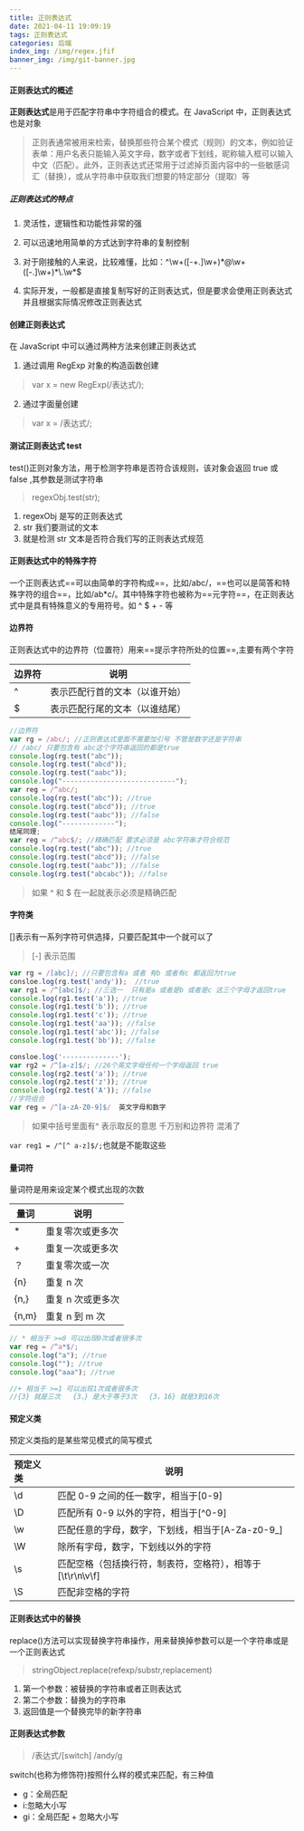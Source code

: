 ```yaml
---
title: 正则表达式
date: 2021-04-11 19:09:19
tags: 正则表达式
categories: 后端
index_img: /img/regex.jfif
banner_img: /img/git-banner.jpg
---
```


#### 正则表达式的概述

**正则表达式**是用于匹配字符串中字符组合的模式。在 JavaScript 中，正则表达式也是对象

> 正则表通常被用来检索，替换那些符合某个模式（规则）的文本，例如验证表单：用户名表只能输入英文字母，数字或者下划线，昵称输入框可以输入中文（匹配）。此外，正则表达式还常用于过滤掉页面内容中的一些敏感词汇（替换），或从字符串中获取我们想要的特定部分（提取）等

##### 正则表达式的特点

1. 灵活性，逻辑性和功能性非常的强
2. 可以迅速地用简单的方式达到字符串的复制控制
3. 对于刚接触的人来说，比较难懂，比如：^\w+([-+.]\w+)\*@\w+([-.]\w+)\*\\.\w\*$

4. 实际开发，一般都是直接复制写好的正则表达式，但是要求会使用正则表达式并且根据实际情况修改正则表达式

#### 创建正则表达式

在 JavaScript 中可以通过两种方法来创建正则表达式

1. 通过调用 RegExp 对象的构造函数创建

> var x = new RegExp(/表达式/);

2. 通过字面量创建

> var x = /表达式/;

#### 测试正则表达式 test

test()正则对象方法，用于检测字符串是否符合该规则，该对象会返回 true 或 false ,其参数是测试字符串

> regexObj.test(str);

1. regexObj 是写的正则表达式
2. str 我们要测试的文本
3. 就是检测 str 文本是否符合我们写的正则表达式规范

#### 正则表达式中的特殊字符

一个正则表达式==可以由简单的字符构成==，比如/abc/，==也可以是简答和特殊字符的组合==，比如/ab\*c/。其中特殊字符也被称为==元字符==，在正则表达式中是具有特殊意义的专用符号。如 ^ \$ + - 等

#### 边界符

正则表达式中的边界符（位置符）用来==提示字符所处的位置==,主要有两个字符

| 边界符 | 说明                           |
| ------ | ------------------------------ |
| ^      | 表示匹配行首的文本（以谁开始） |
| \$     | 表示匹配行尾的文本（以谁结尾） |

```javascript
//边界符
var rg = /abc/; //正则表达式里面不需要加引号 不管是数字还是字符串
// /abc/ 只要包含有 abc这个字符串返回的都是true
console.log(rg.test("abc"));
console.log(rg.test("abcd"));
console.log(rg.test("aabc"));
console.log("----------------------------");
var reg = /^abc/;
console.log(rg.test("abc")); //true
console.log(rg.test("abcd")); //true
console.log(rg.test("aabc")); //false
console.log("-------------");
结尾同理;
var reg = /^abc$/; //精确匹配 要求必须是 abc字符串才符合规范
console.log(rg.test("abc")); //true
console.log(rg.test("abcd")); //false
console.log(rg.test("aabc")); //false
console.log(rg.test("abcabc")); //false
```

> 如果 ^ 和 \$ 在一起就表示必须是精确匹配

#### 字符类

[]表示有一系列字符可供选择，只要匹配其中一个就可以了

> [-] 表示范围

```javascript
var rg = /[abc]/; //只要包含有a 或者 有b 或者有c 都返回为true
consloe.log(rg.test('andy'));  //true
var rg1 = /^[abc]$/; //三选一  只有是a 或者是b 或者是c 这三个字母才返回true
console.log(rg1.test('a')); //true
console.log(rg1.test('b')); //true
console.log(rg1.test('c')); //true
console.log(rg1.test('aa')); //false
console.log(rg1.test('abc')); //false
console.log(rg1.test('bb')); //false

consloe.log('--------------');
var rg2 = /^[a-z]$/; //26个英文字母任何一个字母返回 true
console.log(rg2.test('a')); //true
console.log(rg2.test('z')); //true
console.log(rg2.test('A')); //false
//字符组合
var reg = /^[a-zA-Z0-9]$/  英文字母和数字

```

> 如果中括号里面有^ 表示取反的意思 千万别和边界符 混淆了

`var reg1 = /^[^ a-z]$/;`也就是不能取这些

#### 量词符

量词符是用来设定某个模式出现的次数

| 量词  | 说明              |
| ----- | ----------------- |
| \*    | 重复零次或更多次  |
| +     | 重复一次或更多次  |
| ？    | 重复零次或一次    |
| {n}   | 重复 n 次         |
| {n,}  | 重复 n 次或更多次 |
| {n,m} | 重复 n 到 m 次    |

```javascript
// * 相当于 >=0 可以出现0次或者很多次
var reg = /^a*$/;
console.log("a"); //true
console.log(""); //true
console.log("aaa"); //true

//+ 相当于 >=1 可以出现1次或者很多次
//{3} 就是三次   {3，} 是大于等于3次   {3，16} 就是3到16次
```

#### 预定义类

预定义类指的是某些常见模式的简写模式

| 预定义类 | 说明                                                       |
| :------- | ---------------------------------------------------------- |
| \d       | 匹配 0-9 之间的任一数字，相当于[0-9]                       |
| \D       | 匹配所有 0-9 以外的字符，相当于[\^0-9]                     |
| \w       | 匹配任意的字母，数字，下划线，相当于[A-Za-z0-9_]           |
| \W       | 除所有字母，数字，下划线以外的字符                         |
| \s       | 匹配空格（包括换行符，制表符，空格符），相等于[\t\r\n\v\f] |
| \S       | 匹配非空格的字符                                           |

#### 正则表达式中的替换

replace()方法可以实现替换字符串操作，用来替换掉参数可以是一个字符串或是一个正则表达式

> stringObject.replace(refexp/substr,replacement)

1. 第一个参数：被替换的字符串或者正则表达式
2. 第二个参数：替换为的字符串
3. 返回值是一个替换完毕的新字符串

#### 正则表达式参数

> /表达式/[switch] /andy/g

switch(也称为修饰符)按照什么样的模式来匹配，有三种值

- g：全局匹配
- i:忽略大小写
- gi：全局匹配 + 忽略大小写

